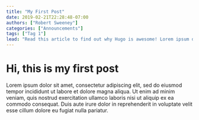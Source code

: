 ```yaml
---
title: "My First Post"
date: 2019-02-21T22:28:48-07:00
authors: ["Robert Sweeney"]
categories: ["Announcements"]
tags: ["Tag 1"]
lead: "Read this article to find out why Hugo is awesome! Lorem ipsum dolor sit amet, consectetur adipiscing elit, sed do eiusmod tempor incididunt ut labore et dolore magna aliqua."
---
```


# Hi, this is my first post
Lorem ipsum dolor sit amet, consectetur adipiscing elit, sed do eiusmod tempor incididunt ut labore et dolore magna aliqua. Ut enim ad minim veniam, quis nostrud exercitation ullamco laboris nisi ut aliquip ex ea commodo consequat. Duis aute irure dolor in reprehenderit in voluptate velit esse cillum dolore eu fugiat nulla pariatur.
